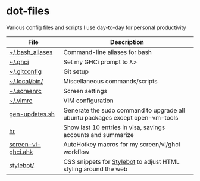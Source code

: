 # dot-files

Various config files and scripts I use day-to-day for personal productivity

File | Description
--- | ---
[~/.bash_aliases](.bash_aliases) | Command-line aliases for bash
[~/.ghci](.ghci) | Set my GHCi prompt to λ>
[~/.gitconfig](.gitconfig) | Git setup
[~/.local/bin/](.local/bin/) | Miscellaneous commands/scripts
[~/.screenrc](.screenrc) | Screen settings
[~/.vimrc](.vimrc) | VIM configuration
[gen-updates.sh](gen-updates.sh) | Generate the sudo command to upgrade all ubuntu packages except open-vm-tools
[hr](hr) | Show last 10 entries in visa, savings accounts and summarize
[screen-vi-ghci.ahk](screen-vi-ghci.ahk) | AutoHotkey macros for my screen/vi/ghci workflow
[stylebot/](stylebot/) | CSS snippets for [Stylebot](https://chrome.google.com/webstore/detail/stylebot/oiaejidbmkiecgbjeifoejpgmdaleoha) to adjust HTML styling around the web
